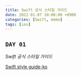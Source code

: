 ```yaml
---
title: Swift 공식 스타일 가이드
date: 2022-01-07 10:00:00 +0900
categories: [Swift, memo]
tags: [ios]
---
```


## `DAY 01`

*Swift 공식 스타일 가이드*

[Swift style guide-ko](https://github.com/swift-kr/swift-style-guide-raywenderlich/blob/master/ko_style_guide.md)


